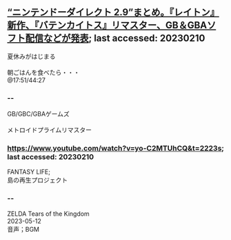 ## [“ニンテンドーダイレクト 2.9”まとめ。『レイトン』新作、『バテンカイトス』リマスター、GB＆GBAソフト配信などが発表](https://www.famitsu.com/news/202302/09292046.html); last accessed: 20230210

夏休みがはじまる<br/>
<br/>
朝ごはんを食べたら・・・<br/>
@17:51/44:27<br/>

### --

GB/GBC/GBAゲームズ<br/>
<br/>
メトロイドプライムリマスター<br/>

### https://www.youtube.com/watch?v=yo-C2MTUhCQ&t=2223s; last accessed: 20230210

FANTASY LIFE;<br/>
島の再生プロジェクト<br/>

### --

ZELDA Tears of the Kingdom<br/>
2023-05-12<br/>
音声；BGM<br/>
